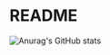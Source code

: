 # README
![Anurag's GitHub stats](https://github-readme-stats.vercel.app/api?username=qiaogun&theme=blueberry&show_icons=true)



